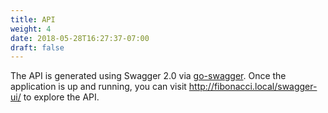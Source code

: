 ```yaml
---
title: API
weight: 4
date: 2018-05-28T16:27:37-07:00
draft: false
---
```


The API is generated using Swagger 2.0 via [go-swagger](https://github.com/go-swagger/go-swagger).
Once the application is up and running, you can visit http://fibonacci.local/swagger-ui/ to explore the API.
